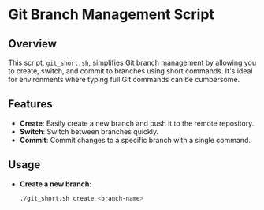 # Git Branch Management Script

## Overview
This script, `git_short.sh`, simplifies Git branch management by allowing you to create, switch, and commit to branches using short commands. It's ideal for environments where typing full Git commands can be cumbersome.

## Features
- **Create**: Easily create a new branch and push it to the remote repository.
- **Switch**: Switch between branches quickly.
- **Commit**: Commit changes to a specific branch with a single command.

## Usage
- **Create a new branch**:
  ```bash
  ./git_short.sh create <branch-name>
